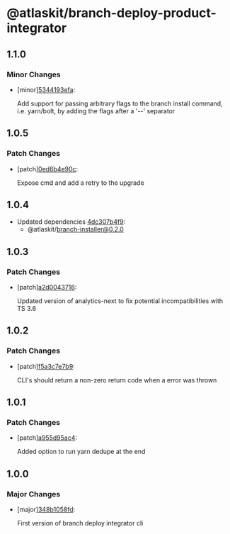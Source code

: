 # @atlaskit/branch-deploy-product-integrator

## 1.1.0

### Minor Changes

- [minor][5344193efa](https://bitbucket.org/atlassian/atlaskit-mk-2/commits/5344193efa):

  Add support for passing arbitrary flags to the branch install command, i.e. yarn/bolt, by adding the flags after a '--' separator

## 1.0.5

### Patch Changes

- [patch][0ed6b4e90c](https://bitbucket.org/atlassian/atlaskit-mk-2/commits/0ed6b4e90c):

  Expose cmd and add a retry to the upgrade

## 1.0.4

- Updated dependencies [4dc307b4f9](https://bitbucket.org/atlassian/atlaskit-mk-2/commits/4dc307b4f9):
  - @atlaskit/branch-installer@0.2.0

## 1.0.3

### Patch Changes

- [patch][a2d0043716](https://bitbucket.org/atlassian/atlaskit-mk-2/commits/a2d0043716):

  Updated version of analytics-next to fix potential incompatibilities with TS 3.6

## 1.0.2

### Patch Changes

- [patch][f5a3c7e7b9](https://bitbucket.org/atlassian/atlaskit-mk-2/commits/f5a3c7e7b9):

  CLI's should return a non-zero return code when a error was thrown

## 1.0.1

### Patch Changes

- [patch][a955d95ac4](https://bitbucket.org/atlassian/atlaskit-mk-2/commits/a955d95ac4):

  Added option to run yarn dedupe at the end

## 1.0.0

### Major Changes

- [major][348b1058fd](https://bitbucket.org/atlassian/atlaskit-mk-2/commits/348b1058fd):

  First version of branch deploy integrator cli

